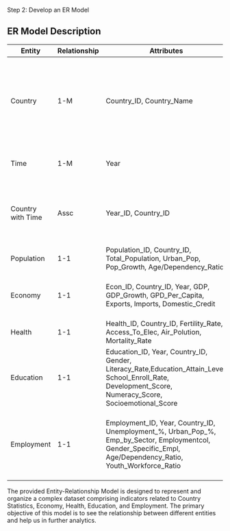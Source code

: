 Step 2: Develop an ER Model  

## ER Model Description

| **Entity**  | **Relationship** | **Attributes** | **Description**
|-------------------|-------------------|------------------|-----------------|
| Country| 1-M |Country_ID, Country_Name|Serves as the central entity, uniquely identified by Country_ID. It connects all other entities, enabling regional analysis. |
| Time               | 1-M |Year| Tracks the year of data collection or observation.|
| Country with Time  |Assc| Year_ID, Country_ID | Combines country and year to form an associative entity for time-series analysis. |
| Population         | 1-1 | Population_ID, Country_ID, Total_Population, Urban_Pop, Pop_Growth, Age/Dependency_Ratio | Tracks demographic indicators. | 
| Economy            | 1-1 | Econ_ID, Country_ID, Year, GDP, GDP_Growth, GPD_Per_Capita, Exports, Imports, Domestic_Credit | Captures economic metrics for each country and year. |
| Health             | 1-1 | Health_ID, Country_ID, Fertility_Rate, Access_To_Elec, Air_Polution, Mortality_Rate |
| Education          | 1-1 | Education_ID, Year, Country_ID, Gender, Literacy_Rate,Education_Attain_Level,                     School_Enroll_Rate, Development_Score, Numeracy_Score, Socioemotional_Score |  Represents health-related indicators for each country and year.|
| Employment         | 1-1 | Employment_ID, Year, Country_ID, Unemployment_%, Urban_Pop_%, Emp_by_Sector, Employmentcol, Gender_Specific_Empl, Age/Dependency_Ratio, Youth_Workforce_Ratio| Includes employment statistics categorized by gender, sectors, and unemployment rates.|


The provided Entity-Relationship Model is designed to represent and organize a complex dataset comprising indicators related to Country Statistics, Economy, Health, Education, and Employment. The primary objective of this model is to see the relationship between different entities and help us in further analytics.

